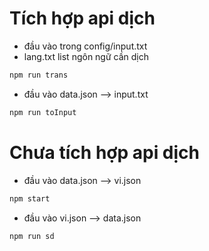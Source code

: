 # Tích hợp api dịch
- đầu vào trong config/input.txt
- lang.txt list ngôn ngữ cần dịch

```bash
npm run trans
```

- đầu vào data.json --> input.txt

```bash
npm run toInput
```


# Chưa tích hợp api dịch

- đầu vào data.json --> vi.json

```bash
npm start
```

- đầu vào vi.json --> data.json

```bash
npm run sd
```